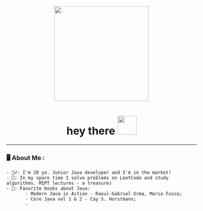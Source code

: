 <div id="header" align="center">
  <img src="https://media.giphy.com/media/1GEATImIxEXVR79Dhk/giphy.gif" width="250"/>
</div>

<h1>
  <div id="header"  align="center">
   hey there
  <img src="https://media.giphy.com/media/hvRJCLFzcasrR4ia7z/giphy.gif" width="50"/>
</h1>
  
  ---
  
  ### 🖥️ About Me :
    - 🙇‍♂️: I'm 20 yo. Junior Java developer and I'm in the market!
    - 🔎: In my spare time I solve problems on LeetCode and study algorithms. MIPT lectures - a treasure)
    - 📖: Favorite books about Java:
           - Modern Java in Action - Raoul-Gabriel Urma, Mario Fusco;
           - Core Java vol 1 & 2 - Cay S. Horstmann;
           - 
  
  
  
  
